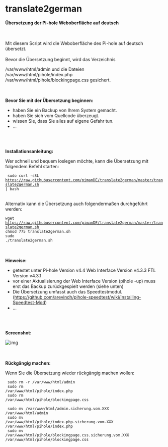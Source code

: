 # translate2german
**Übersetzung der Pi-hole Weboberfläche auf deutsch**

<br>
<br>
Mit diesem Script wird die Weboberfläche des Pi-hole auf deutsch übersetzt.
<br>
<br>
Bevor die Übersetzung beginnt, wird das Verzeichnis

/var/www/html/admin und die Dateien <br>
/var/www/html/pihole/index.php <br>
/var/www/html/pihole/blockingpage.css gesichert.
<br>
<br>
<br>

**Bevor Sie mit der Übersetzung beginnen:**

- haben Sie ein Backup von Ihrem System gemacht.
- haben Sie sich vom Quellcode überzeugt.
- wissen Sie, dass Sie alles auf eigene Gefahr tun.
- ...
<br>
<br>

**Installationsanleitung:**

Wer schnell und bequem loslegen möchte, kann die Übersetzung mit folgendem Befehl starten:

<code> sudo curl -sSL https://raw.githubusercontent.com/pimanDE/translate2german/master/translate2german.sh | bash</code><br><br>

Alternativ kann die Übersetzung auch folgendermaßen durchgeführt werden:

<code>wget https://raw.githubusercontent.com/pimanDE/translate2german/master/translate2german.sh</code><br>
<code>chmod 775 translate2german.sh</code><br>
<code>sudo ./translate2german.sh</code><br>
<br>
<br>

**Hinweise:**

- getestet unter Pi-hole Version v4.4 Web Interface Version v4.3.3 FTL Version v4.3.1
- vor einer Aktualisierung der Web Interface Version (pihole -up) muss erst das Backup zurückgespielt werden (siehe unten)
- Die Übersetzung umfasst auch das Speedtestmodul.
(https://github.com/arevindh/pihole-speedtest/wiki/Installing-Speedtest-Mod)
- ...
<br>
<br>

**Screenshot:**
<br>

![img](https://raw.githubusercontent.com/pimanDE/translate2german/master/pihole-weboberfl%C3%A4che-auf-deutsch.png)
<br>
<br>
<br>

**Rückgängig machen:**

Wenn Sie die Übersetzung wieder rückgängig machen wollen:

<code> sudo rm -r /var/www/html/admin</code><br>
<code> sudo rm /var/www/html/pihole/index.php</code><br>
<code> sudo rm /var/www/html/pihole/blockingpage.css</code><br>

<code> sudo mv /var/www/html/admin.sicherung.vom.XXX /var/www/html/admin</code><br>
<code> sudo mv /var/www/html/pihole/index.php.sicherung.vom.XXX /var/www/html/pihole/index.php</code><br>
<code> sudo mv /var/www/html/pihole/blockingpage.css.sicherung.vom.XXX /var/www/html/pihole/blockingpage.css</code>
